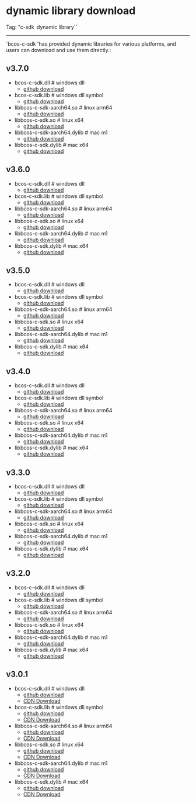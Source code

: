 # dynamic library download

Tag: "c-sdk`` ``dynamic library``

----------

 `bcos-c-sdk 'has provided dynamic libraries for various platforms, and users can download and use them directly.:

## v3.7.0

- bcos-c-sdk.dll    # windows dll
  - [github download](https://github.com/FISCO-BCOS/bcos-c-sdk/releases/download/v3.7.0/bcos-c-sdk.dll)
- bcos-c-sdk.lib    # windows dll symbol
  - [github download](https://github.com/FISCO-BCOS/bcos-c-sdk/releases/download/v3.7.0/bcos-c-sdk.lib)
- libbcos-c-sdk-aarch64.so  # linux arm64
  - [github download](https://github.com/FISCO-BCOS/bcos-c-sdk/releases/download/v3.7.0/libbcos-c-sdk-aarch64.so)
- libbcos-c-sdk.so  # linux x64
  - [github download](https://github.com/FISCO-BCOS/bcos-c-sdk/releases/download/v3.7.0/libbcos-c-sdk.so)
- libbcos-c-sdk-aarch64.dylib   # mac m1
  - [github download](https://github.com/FISCO-BCOS/bcos-c-sdk/releases/download/v3.7.0/libbcos-c-sdk-aarch64.dylib)
- libbcos-c-sdk.dylib   # mac x64
  - [github download](https://github.com/FISCO-BCOS/bcos-c-sdk/releases/download/v3.7.0/libbcos-c-sdk.dylib)

## v3.6.0

- bcos-c-sdk.dll    # windows dll
  - [github download](https://github.com/FISCO-BCOS/bcos-c-sdk/releases/download/v3.6.0/bcos-c-sdk.dll)
- bcos-c-sdk.lib    # windows dll symbol
  - [github download](https://github.com/FISCO-BCOS/bcos-c-sdk/releases/download/v3.6.0/bcos-c-sdk.lib)
- libbcos-c-sdk-aarch64.so  # linux arm64
  - [github download](https://github.com/FISCO-BCOS/bcos-c-sdk/releases/download/v3.6.0/libbcos-c-sdk-aarch64.so)
- libbcos-c-sdk.so  # linux x64
  - [github download](https://github.com/FISCO-BCOS/bcos-c-sdk/releases/download/v3.6.0/libbcos-c-sdk.so)
- libbcos-c-sdk-aarch64.dylib   # mac m1
  - [github download](https://github.com/FISCO-BCOS/bcos-c-sdk/releases/download/v3.6.0/libbcos-c-sdk-aarch64.dylib)
- libbcos-c-sdk.dylib   # mac x64
  - [github download](https://github.com/FISCO-BCOS/bcos-c-sdk/releases/download/v3.6.0/libbcos-c-sdk.dylib)

## v3.5.0

- bcos-c-sdk.dll    # windows dll
  - [github download](https://github.com/FISCO-BCOS/bcos-c-sdk/releases/download/v3.5.0/bcos-c-sdk.dll)
- bcos-c-sdk.lib    # windows dll symbol
  - [github download](https://github.com/FISCO-BCOS/bcos-c-sdk/releases/download/v3.5.0/bcos-c-sdk.lib)
- libbcos-c-sdk-aarch64.so  # linux arm64
  - [github download](https://github.com/FISCO-BCOS/bcos-c-sdk/releases/download/v3.5.0/libbcos-c-sdk-aarch64.so)
- libbcos-c-sdk.so  # linux x64
  - [github download](https://github.com/FISCO-BCOS/bcos-c-sdk/releases/download/v3.5.0/libbcos-c-sdk.so)
- libbcos-c-sdk-aarch64.dylib   # mac m1
  - [github download](https://github.com/FISCO-BCOS/bcos-c-sdk/releases/download/v3.5.0/libbcos-c-sdk-aarch64.dylib)
- libbcos-c-sdk.dylib   # mac x64
  - [github download](https://github.com/FISCO-BCOS/bcos-c-sdk/releases/download/v3.5.0/libbcos-c-sdk.dylib)

## v3.4.0

- bcos-c-sdk.dll    # windows dll
  - [github download](https://github.com/FISCO-BCOS/bcos-c-sdk/releases/download/v3.4.0/bcos-c-sdk.dll)
- bcos-c-sdk.lib    # windows dll symbol
  - [github download](https://github.com/FISCO-BCOS/bcos-c-sdk/releases/download/v3.4.0/bcos-c-sdk.lib)
- libbcos-c-sdk-aarch64.so  # linux arm64
  - [github download](https://github.com/FISCO-BCOS/bcos-c-sdk/releases/download/v3.4.0/libbcos-c-sdk-aarch64.so)
- libbcos-c-sdk.so  # linux x64
  - [github download](https://github.com/FISCO-BCOS/bcos-c-sdk/releases/download/v3.4.0/libbcos-c-sdk.so)
- libbcos-c-sdk-aarch64.dylib   # mac m1
  - [github download](https://github.com/FISCO-BCOS/bcos-c-sdk/releases/download/v3.4.0/libbcos-c-sdk-aarch64.dylib)
- libbcos-c-sdk.dylib   # mac x64
  - [github download](https://github.com/FISCO-BCOS/bcos-c-sdk/releases/download/v3.4.0/libbcos-c-sdk.dylib)

## v3.3.0

- bcos-c-sdk.dll    # windows dll
  - [github download](https://github.com/FISCO-BCOS/bcos-c-sdk/releases/download/v3.3.0/bcos-c-sdk.dll)
- bcos-c-sdk.lib    # windows dll symbol
  - [github download](https://github.com/FISCO-BCOS/bcos-c-sdk/releases/download/v3.3.0/bcos-c-sdk.lib)
- libbcos-c-sdk-aarch64.so  # linux arm64
  - [github download](https://github.com/FISCO-BCOS/bcos-c-sdk/releases/download/v3.3.0/libbcos-c-sdk-aarch64.so)
- libbcos-c-sdk.so  # linux x64
  - [github download](https://github.com/FISCO-BCOS/bcos-c-sdk/releases/download/v3.3.0/libbcos-c-sdk.so)
- libbcos-c-sdk-aarch64.dylib   # mac m1
  - [github download](https://github.com/FISCO-BCOS/bcos-c-sdk/releases/download/v3.3.0/libbcos-c-sdk-aarch64.dylib)
- libbcos-c-sdk.dylib   # mac x64
  - [github download](https://github.com/FISCO-BCOS/bcos-c-sdk/releases/download/v3.3.0/libbcos-c-sdk.dylib)

## v3.2.0

- bcos-c-sdk.dll    # windows dll
  - [github download](https://github.com/FISCO-BCOS/bcos-c-sdk/releases/download/v3.2.0/bcos-c-sdk.dll)
- bcos-c-sdk.lib    # windows dll symbol
  - [github download](https://github.com/FISCO-BCOS/bcos-c-sdk/releases/download/v3.2.0/bcos-c-sdk.lib)
- libbcos-c-sdk-aarch64.so  # linux arm64
  - [github download](https://github.com/FISCO-BCOS/bcos-c-sdk/releases/download/v3.2.0/libbcos-c-sdk-aarch64.so)
- libbcos-c-sdk.so  # linux x64
  - [github download](https://github.com/FISCO-BCOS/bcos-c-sdk/releases/download/v3.2.0/libbcos-c-sdk.so)
- libbcos-c-sdk-aarch64.dylib   # mac m1
  - [github download](https://github.com/FISCO-BCOS/bcos-c-sdk/releases/download/v3.2.0/libbcos-c-sdk-aarch64.dylib)
- libbcos-c-sdk.dylib   # mac x64
  - [github download](https://github.com/FISCO-BCOS/bcos-c-sdk/releases/download/v3.2.0/libbcos-c-sdk.dylib)

## v3.0.1

- bcos-c-sdk.dll    # windows dll
  - [github download](https://github.com/FISCO-BCOS/bcos-c-sdk/releases/download/v3.0.1/bcos-c-sdk.dll)
  - [CDN Download](https://osp-1257653870.cos.ap-guangzhou.myqcloud.com/FISCO-BCOS/c-sdk/releases/v3.0.1/bcos-c-sdk.dll)
- bcos-c-sdk.lib    # windows dll symbol
  - [github download](https://github.com/FISCO-BCOS/bcos-c-sdk/releases/download/v3.0.1/bcos-c-sdk.lib)
  - [CDN Download](https://osp-1257653870.cos.ap-guangzhou.myqcloud.com/FISCO-BCOS/c-sdk/releases/v3.0.1/bcos-c-sdk.lib)
- libbcos-c-sdk-aarch64.so  # linux arm64
  - [github download](https://github.com/FISCO-BCOS/bcos-c-sdk/releases/download/v3.0.1/libbcos-c-sdk-aarch64.so)
  - [CDN Download](https://osp-1257653870.cos.ap-guangzhou.myqcloud.com/FISCO-BCOS/c-sdk/releases/v3.0.1/libbcos-c-sdk-aarch64.so)
- libbcos-c-sdk.so  # linux x64
  - [github download](https://github.com/FISCO-BCOS/bcos-c-sdk/releases/download/v3.0.1/libbcos-c-sdk.so)
  - [CDN Download](https://osp-1257653870.cos.ap-guangzhou.myqcloud.com/FISCO-BCOS/c-sdk/releases/v3.0.1/libbcos-c-sdk.so)
- libbcos-c-sdk-aarch64.dylib   # mac m1
  - [github download](https://github.com/FISCO-BCOS/bcos-c-sdk/releases/download/v3.0.1/libbcos-c-sdk-aarch64.dylib)
  - [CDN Download](https://osp-1257653870.cos.ap-guangzhou.myqcloud.com/FISCO-BCOS/c-sdk/releases/v3.0.1/libbcos-c-sdk-aarch64.dylib)
- libbcos-c-sdk.dylib   # mac x64
  - [github download](https://github.com/FISCO-BCOS/bcos-c-sdk/releases/download/v3.0.1/libbcos-c-sdk.dylib)
  - [CDN Download](https://osp-1257653870.cos.ap-guangzhou.myqcloud.com/FISCO-BCOS/c-sdk/releases/v3.0.1/libbcos-c-sdk.dylib)
